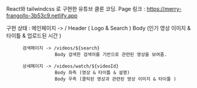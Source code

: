 React와 tailwindcss 로 구현한 유튜브 클론 코딩.
Page 링크 : https://merry-frangollo-3b53c9.netlify.app

구현 상태 : 
          메인페이지 -> /
                       Header ( Logo & Search ) 
                       Body (인기 영상 이미지 & 타이틀 & 업로드된 시간 )
          
          검색페이지 -> /videos/${search} 
                      Body 검색한 검색어를 기반으로 관련된 영상을 보여줌.
          
          상세페이지 -> /videos/watch/${videoId} 
                      Body 좌측 (영상 & 타이틀 & 설명) 
                      Body 우측 (클릭된 영상과 관련된 영상 이미지 & 타이틀 )
